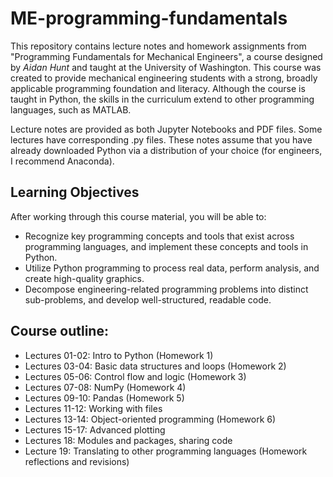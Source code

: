 # ME-programming-fundamentals
This repository contains lecture notes and homework assignments from "Programming Fundamentals for Mechanical Engineers", a course designed by *Aidan Hunt* and taught at the University of Washington. This course was created to provide mechanical engineering students with a strong, broadly applicable programming foundation and literacy. Although the course is taught in Python, the skills in the curriculum extend to other programming languages, such as MATLAB.

Lecture notes are provided as both Jupyter Notebooks and PDF files. Some lectures have corresponding .py files. These notes assume that you have already downloaded Python via a distribution of your choice (for engineers, I recommend Anaconda).

## Learning Objectives
After working through this course material, you will be able to:
- Recognize key programming concepts and tools that exist across programming languages, and implement these concepts and tools in Python.
- Utilize Python programming to process real data, perform analysis, and create high-quality graphics.
- Decompose engineering-related programming problems into distinct sub-problems, and develop well-structured, readable code.

## Course outline:
- Lectures 01-02: Intro to Python (Homework 1)
- Lectures 03-04: Basic data structures and loops (Homework 2)
- Lectures 05-06: Control flow and logic (Homework 3)
- Lectures 07-08: NumPy (Homework 4)
- Lectures 09-10: Pandas (Homework 5)
- Lectures 11-12: Working with files
- Lectures 13-14: Object-oriented programming (Homework 6)
- Lectures 15-17: Advanced plotting
- Lectures 18: Modules and packages, sharing code
- Lecture 19: Translating to other programming languages (Homework reflections and revisions)
